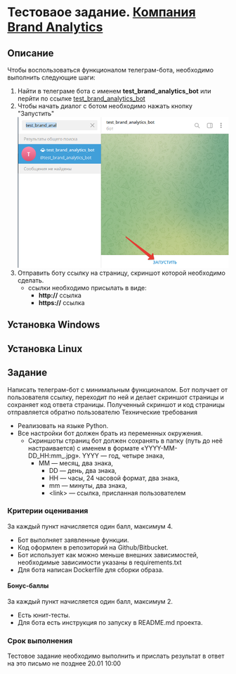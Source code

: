 # Тестоваое задание. [Компания Brand Analytics](https://br-analytics.ru/)
## Описание

Чтобы воспользоваться функционалом телеграм-бота, необходимо выполнить следующие шаги:
1. Найти в телеграме бота с именем **test_brand_analytics_bot** или перйти по ссылке [test_brand_analytics_bot](t.me/test_brand_analytics_bot)
2. Чтобы начать диалог с ботом необходимо нажать кнопку "Запустить"
![img.png](imgs/img.png)
3. Отправить боту ссылку на страницу, скриншот которой необходимо сделать.
   - ссылки необходимо присылать в виде:
     - **http://** ссылка
     - **https://** ссылка

## Установка Windows
## Установка Linux

## Задание
Написать телеграм-бот с минимальным функционалом.
Бот получает от пользователя ссылку, переходит по ней и делает скриншот страницы и сохраняет код ответа страницы. Полученный скриншот и код страницы отправляется обратно пользователю
Технические требования
- Реализовать на языке Python.
- Все настройки бот должен брать из переменных окружения.
  - Скриншоты страниц бот должен сохранять в папку (путь до неё настраивается) с именем в формате «YYYY-MM-DD_HH:mm_<link>.jpg».
YYYY — год, четыре знака,
    - MM — месяц, два знака,
      - DD — день, два знака, 
      - HH — часы, 24 часовой формат, два знака,
      - mm — минуты, два знака,
      - \<link> — ссылка, присланная пользователем

### Критерии оценивания
За каждый пункт начисляется один балл, максимум 4.
- Бот выполняет заявленные функции.
- Код оформлен в репозиторий на Github/Bitbucket.
- Бот использует как можно меньше внешних зависимостей, необходимые зависимости указаны в requirements.txt
- Для бота написан Dockerfile для сборки образа.

#### Бонус-баллы
За каждый пункт начисляется один балл, максимум 2.
- Есть юнит-тесты.
- Для бота есть инструкция по запуску в README.md проекта.

### Срок выполнения
Тестовое задание необходимо выполнить и прислать результат в ответ на это письмо не позднее 20.01 10:00
